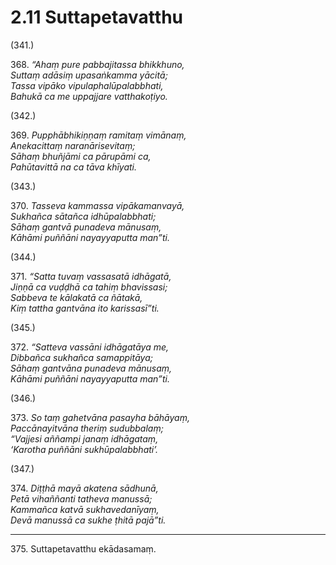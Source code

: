 

# 2.11 Suttapetavatthu



(341.)

368\. _“Ahaṃ pure pabbajitassa bhikkhuno,_  
_Suttaṃ adāsiṃ upasaṅkamma yācitā;_  
_Tassa vipāko vipulaphalūpalabbhati,_  
_Bahukā ca me uppajjare vatthakoṭiyo._  


(342.)

369\. _Pupphābhikiṇṇaṃ ramitaṃ vimānaṃ,_  
_Anekacittaṃ naranārisevitaṃ;_  
_Sāhaṃ bhuñjāmi ca pārupāmi ca,_  
_Pahūtavittā na ca tāva khīyati._  


(343.)

370\. _Tasseva kammassa vipākamanvayā,_  
_Sukhañca sātañca idhūpalabbhati;_  
_Sāhaṃ gantvā punadeva mānusaṃ,_  
_Kāhāmi puññāni nayayyaputta man”ti._  


(344.)

371\. _“Satta tuvaṃ vassasatā idhāgatā,_  
_Jiṇṇā ca vuḍḍhā ca tahiṃ bhavissasi;_  
_Sabbeva te kālakatā ca ñātakā,_  
_Kiṃ tattha gantvāna ito karissasī”ti._  


(345.)

372\. _“Satteva vassāni idhāgatāya me,_  
_Dibbañca sukhañca samappitāya;_  
_Sāhaṃ gantvāna punadeva mānusaṃ,_  
_Kāhāmi puññāni nayayyaputta man”ti._  


(346.)

373\. _So taṃ gahetvāna pasayha bāhāyaṃ,_  
_Paccānayitvāna theriṃ sudubbalaṃ;_  
_“Vajjesi aññampi janaṃ idhāgataṃ,_  
_‘Karotha puññāni sukhūpalabbhati’._  


(347.)

374\. _Diṭṭhā mayā akatena sādhunā,_  
_Petā vihaññanti tatheva manussā;_  
_Kammañca katvā sukhavedanīyaṃ,_  
_Devā manussā ca sukhe ṭhitā pajā”ti._  


---

375\. Suttapetavatthu ekādasamaṃ.





